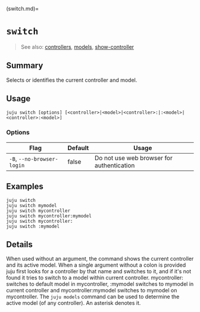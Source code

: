 (switch.md)=
# `switch`
> See also: [controllers](#controllers), [models](#models), [show-controller](#show-controller)

## Summary
Selects or identifies the current controller and model.

## Usage
```juju switch [options] [<controller>|<model>|<controller>:|:<model>|<controller>:<model>]```

### Options
| Flag | Default | Usage |
| --- | --- | --- |
| `-B`, `--no-browser-login` | false | Do not use web browser for authentication |

## Examples

    juju switch
    juju switch mymodel
    juju switch mycontroller
    juju switch mycontroller:mymodel
    juju switch mycontroller:
    juju switch :mymodel


## Details
When used without an argument, the command shows the current controller
and its active model.
When a single argument without a colon is provided juju first looks for a
controller by that name and switches to it, and if it's not found it tries
to switch to a model within current controller. mycontroller: switches to
default model in mycontroller, :mymodel switches to mymodel in current
controller and mycontroller:mymodel switches to mymodel on mycontroller.
The `juju models` command can be used to determine the active model
(of any controller). An asterisk denotes it.